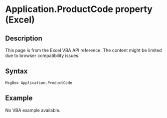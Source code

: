 # Application.ProductCode property (Excel)

## Description
This page is from the Excel VBA API reference. The content might be limited due to browser compatibility issues.

## Syntax
```vba
MsgBox Application.ProductCode
```

## Example
No VBA example available.
